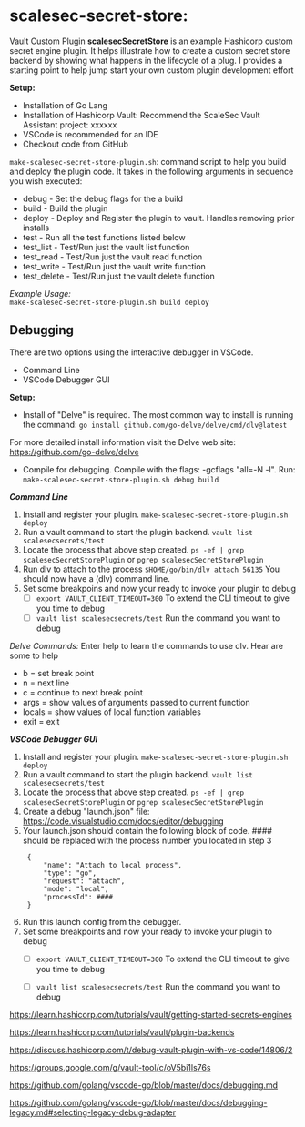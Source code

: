 # scalesec-secret-store: 
Vault Custom Plugin **scalesecSecretStore** is an example Hashicorp custom secret engine plugin. It helps illustrate how to create a custom secret store backend by showing what happens in the lifecycle of a plug.  I provides a  starting point to help jump start your own custom plugin development effort

**Setup:**
* Installation of Go Lang
* Installation of Hashicorp Vault:  Recommend the ScaleSec Vault Assistant project: xxxxxx
* VSCode is recommended for an IDE
* Checkout code from GitHub

`make-scalesec-secret-store-plugin.sh`: command script to help you build and deploy the plugin code.  It takes in the following arguments in sequence you wish executed:  
* debug - Set the debug flags for the a build
* build - Build the plugin
* deploy - Deploy and Register the plugin to vault.  Handles removing prior installs
* test - Run all the test functions listed below
* test_list - Test/Run just the vault list function
* test_read - Test/Run just the vault read function
* test_write - Test/Run just the vault write function
* test_delete - Test/Run just the vault delete function

_Example Usage:_  
`make-scalesec-secret-store-plugin.sh build deploy`


## Debugging

There are two options using the interactive debugger in VSCode.  
* Command Line  
* VSCode Debugger GUI

**Setup:**   
* Install of "Delve" is required. The most common way to install is running the command: `go install github.com/go-delve/delve/cmd/dlv@latest`    

For more detailed install information visit the Delve web site:  https://github.com/go-delve/delve

* Compile for debugging.  Compile with the flags: -gcflags "all=-N -l". Run: `make-scalesec-secret-store-plugin.sh debug build`

 **_Command Line_**  
1. Install and register your plugin. `make-scalesec-secret-store-plugin.sh deploy`
2. Run a vault command to start the plugin backend. `vault list scalesecsecrets/test`
3. Locate the process that above step created. `ps -ef | grep scalesecSecretStorePlugin` or `pgrep scalesecSecretStorePlugin`
4. Run dlv to attach to the process `$HOME/go/bin/dlv attach 56135` You should now have a (dlv) command line.
5. Set some breakpoins and now your ready to invoke your plugin to debug  
   - [ ] `export VAULT_CLIENT_TIMEOUT=300` To extend the CLI timeout to give you time to debug  
   - [ ] `vault list scalesecsecrets/test` Run the command you want to debug

_Delve Commands:_ Enter help to learn the commands to use dlv.  Hear are some to help

* b = set break point
* n = next line
* c = continue to next break point
* args = show values of arguments passed to current function
* locals = show values of local function variables
* exit = exit

 **_VSCode Debugger GUI_**  

1. Install and register your plugin. `make-scalesec-secret-store-plugin.sh deploy`
2. Run a vault command to start the plugin backend. `vault list scalesecsecrets/test`
3. Locate the process that above step created. `ps -ef | grep scalesecSecretStorePlugin` or `pgrep scalesecSecretStorePlugin`
4. Create a debug "launch.json" file:  https://code.visualstudio.com/docs/editor/debugging
5. Your launch.json should contain the following block of code.  #### should be replaced with the process number you located in step 3  
   ```
    {
        "name": "Attach to local process",
        "type": "go",
        "request": "attach",
        "mode": "local",
        "processId": ####
    }
   ```
6. Run this launch config from the debugger. 
7. Set some breakpoints and now your ready to invoke your plugin to debug  
   - [ ] `export VAULT_CLIENT_TIMEOUT=300` To extend the CLI timeout to give you time to debug  
   - [ ] `vault list scalesecsecrets/test` Run the command you want to debug




https://learn.hashicorp.com/tutorials/vault/getting-started-secrets-engines

https://learn.hashicorp.com/tutorials/vault/plugin-backends

https://discuss.hashicorp.com/t/debug-vault-plugin-with-vs-code/14806/2

https://groups.google.com/g/vault-tool/c/oV5bi1ls76s

https://github.com/golang/vscode-go/blob/master/docs/debugging.md

https://github.com/golang/vscode-go/blob/master/docs/debugging-legacy.md#selecting-legacy-debug-adapter
